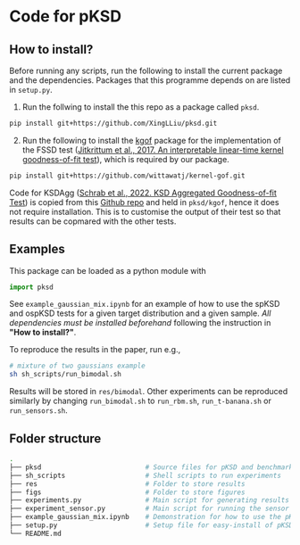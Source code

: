 # Code for pKSD
## How to install?
Before running any scripts, run the following to install the current package and the dependencies. Packages that this programme depends on are listed in `setup.py`. 
1. Run the follwing to install the this repo as a package called `pksd`.
```bash
pip install git+https://github.com/XingLLiu/pksd.git
```
2. Run the following to install the [kgof]() package for the implementation of the FSSD test ([Jitkrittum et al., 2017. An interpretable linear-time kernel goodness-of-fit test](http://papers.neurips.cc/paper/6630-a-linear-time-kernel-goodness-of-fit-test.pdf)), which is required by our package.
```bash
pip install git+https://github.com/wittawatj/kernel-gof.git
```
Code for KSDAgg ([Schrab et al., 2022. KSD Aggregated Goodness-of-fit Test](https://arxiv.org/abs/2202.00824)) is copied from this [Github repo](https://github.com/antoninschrab/ksdagg) and held in `pksd/kgof`, hence it does not require installation. This is to customise the output of their test so that results can be copmared with the other tests.

## Examples
This package can be loaded as a python module with
```python
import pksd
```
See `example_gaussian_mix.ipynb` for an example of how to use the spKSD and ospKSD tests for a given target distribution and a given sample. *All dependencies must be installed beforehand* following the instruction in **"How to install?"**.

To reproduce the results in the paper, run e.g.,
```bash
# mixture of two gaussians example
sh sh_scripts/run_bimodal.sh
```
Results will be stored in `res/bimodal`. Other experiments can be reproduced similarly by changing `run_bimodal.sh` to `run_rbm.sh`, `run_t-banana.sh` or `run_sensors.sh`.

## Folder structure

```bash
.
├── pksd                          # Source files for pKSD and benchmarks
├── sh_scripts                    # Shell scripts to run experiments
├── res                           # Folder to store results
├── figs                          # Folder to store figures
├── experiments.py                # Main script for generating results
├── experiment_sensor.py          # Main script for running the sensor localisation example
├── example_gaussian_mix.ipynb    # Demonstration for how to use the pKSD tests (spKSD and ospKSD) and code for producing the thumbnail
├── setup.py                      # Setup file for easy-install of pKSD
└── README.md
```

